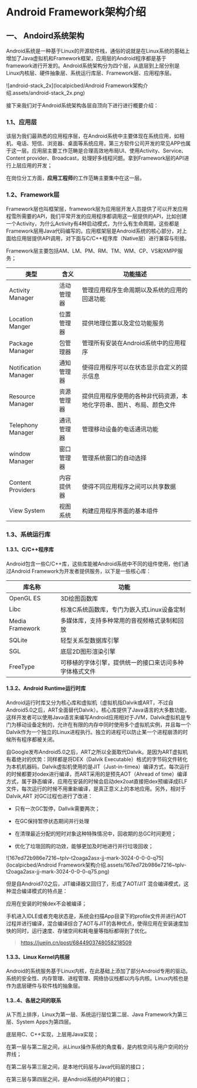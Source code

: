 # Android Framework架构介绍

## 一、 Andoird系统架构

Android系统是一种基于Linux的开源软件栈，通俗的说就是在Linux系统的基础上增加了Java虚拟机和Framework框架，应用层的Android程序都是基于framework进行开发的。Android系统架构分为四个层，从底层到上层分别是Linux内核层、硬件抽象层、系统运行库层、Framework层、应用程序层。

![android-stack_2x](localpicbed/Android Framework架构介绍.assets/android-stack_2x.png)

接下来我们对于Android系统架构各层自顶向下进行进行概要介绍：

### 1.1、应用层

该层为我们最熟悉的应用程序层，在Android系统中主要体现在系统应用，如相机、电话、短信、浏览器、桌面等系统应用，第三方软件公司开发的常见APP也属于这一层。应用层主要工作范畴是合理高效地布局UI、使用Activity、Service、Content provider、Broadcast，处理好多线程问题。拿到Framework层的API进行上层应用的开发；

在岗位分工方面，**应用工程师**的工作范畴主要集中在这一层。

### 1.2、Framework层

Framework层也叫框架层，framework层为应用层开发人员提供了可以开发应用程雪所需要的API，我们平常开发的应用程序都调用这一层提供的API，比如创建一个Activity，为什么Activity有4种启动模式，为什么有生命周期，这些都是Framework层用Java代码编写的。应用框架层是Android系统的核心部分，对上面给应用层提供API调用，对下面与C/C++程序库（Native层）进行兼容与衔接。

Framework层主要包括AM、LM、PM、RM、TM、WM、CP、VS和XMPP服务；

| 类型                 | 含义       | 功能描述                                                     |
| -------------------- | ---------- | ------------------------------------------------------------ |
| Activity Manager     | 活动管理器 | 管理应用程序生命周期以及系统的应用的回退功能                 |
| Location Manger      | 位置管理器 | 提供地理位置以及定位功能服务                                 |
| Package Manager      | 包管理器   | 管理所有安装在Android系统中的应用程序                        |
| Notification Manager | 通知管理器 | 使得应用程序可以在状态显示自定义的提示信息                   |
| Resource Manager     | 资源管理器 | 提供应用程序使用的各种非代码资源，本地化字符串、图片、布局、颜色文件 |
| Telephony Manager    | 通讯管理器 | 管理移动设备的电话通讯功能                                   |
| window Manager       | 窗口管理器 | 管理系统窗口的自动选择                                       |
| Content Providers    | 内容提供器 | 使得不同应用程序之间可以共享数据                             |
| View System          | 视图系统   | 构建应用程序界面的基本组件                                   |

### 1.3、系统运行库

#### 1.3.1、C/C++程序库

Android包含一些C/C++库，这些库能被Android系统中不同的组件使用，他们通过Android Framework为开发者提供服务，以下是一些核心库：

| 库名称          | 功能                                                   |
| --------------- | ------------------------------------------------------ |
| OpenGL ES       | 3D绘图函数库                                           |
| Libc            | 标准C系统函数库，专门为嵌入式Linux设备定制             |
| Media Framework | 多媒体库，支持多种常用的音视频格式录制和回放           |
| SQLite          | 轻型关系型数据库引擎                                   |
| SGL             | 底层2D图形渲染引擎                                     |
| FreeType        | 可移植的字体引擎，提供统一的接口来访问多种字体格式文件 |

#### 1.3.2、Android Runtime运行时库

Android运行时库又分为核心库和虚拟机（虚拟机指Dalvik或ART，不过自Android5.0之后，ART全面替代Dalvik）。核心库提供了Java语言的大多数功能，这样开发者可以使用Java语言来编写Android应用相对于JVM，Dalvik虚拟机是专门为移动设备定制的，允许在有限的内存中同时使用多个虚拟机实例，并且每一个Dalvik作为一个独立的Linux进程执行。独立的进程可以防止某一个进程崩溃的时候所有程序都被关闭。

自Google发布Android5.0之后，ART之所以全面取代Dalvik。是因为ART虚拟机有着绝对的优势：同样都是将DEX（Dalvik Executable）格式的字节码文件转化为本机机器码，Dalvik虚拟机使用的是JIT（Just-in-timea）编译方式，每次运行的时候都要对odex进行编译，而ART采用的是预先AOT（Ahread of time）编译方式，属于静态编译，应用在安装的时候会启动dex2oat直接把dex预编译成ELF文件，每次运行的时候不用重新编译，是真正意义上的本地应用。另外，相对于Dalvik,ART 对GC过程也进行了改进：

* 只有一次GC暂停，Dallvik需要两次；

* 在GC保持暂停状态期间并行处理

* 在清理最近分配的短时对象这种特殊情况中，回收期的总GC时间更短；

* 优化了垃圾回购的功效，能够更加及时地进行并行垃圾回收；

![167ed72b986e7216~tplv-t2oaga2asx-jj-mark-3024-0-0-0-q75](localpicbed/Android Framework架构介绍.assets/167ed72b986e7216~tplv-t2oaga2asx-jj-mark-3024-0-0-0-q75.png)

但是自Android7.0之后，JIT编译器又回归了，形成了AOT/JIT 混合编译模式，这种混合编译模式的特点是：

应用在安装的时候dex不会被编译；

手机进入IDLE或者充电状态是，系统会扫描App目录下的profile文件并进行AOT过程并进行编译，混合编译综合了AOT与JIT的各种优点，使得应用在安装速度加快的同时，运行速度、存储空间和耗电量等指标都得到了优化。

> https://juejin.cn/post/6844903748058218509

#### 1.3.3、Linux Kernel内核层

Android的系统服务基于Linux内核，在此基础上添加了部分Android专用的驱动。系统的安全性、内存管理、进程管理、网络协议栈都以内与内核。Linux内核也是作为底层硬件与软件栈的抽象层。

#### 1.3..4、各层之间的联系

从下而上排序，Linux为第一层、系统运行层位第二层、Java Framework为第三层、System Apps为第四层。

底层用C、C++实现，上层用Java实现；

在第一层与第二层之间，从Linux操作系统的角度看，是内核空间与用户空间的分界线；

在第二层与第三层之间，是本地代码层与Java代码层的接口；

在第三层与第四层之间，是Android系统的API的接口；


